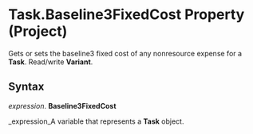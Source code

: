 
# Task.Baseline3FixedCost Property (Project)

Gets or sets the baseline3 fixed cost of any nonresource expense for a  **Task**. Read/write  **Variant**.


## Syntax

 _expression_. **Baseline3FixedCost**

 _expression_A variable that represents a  **Task** object.

